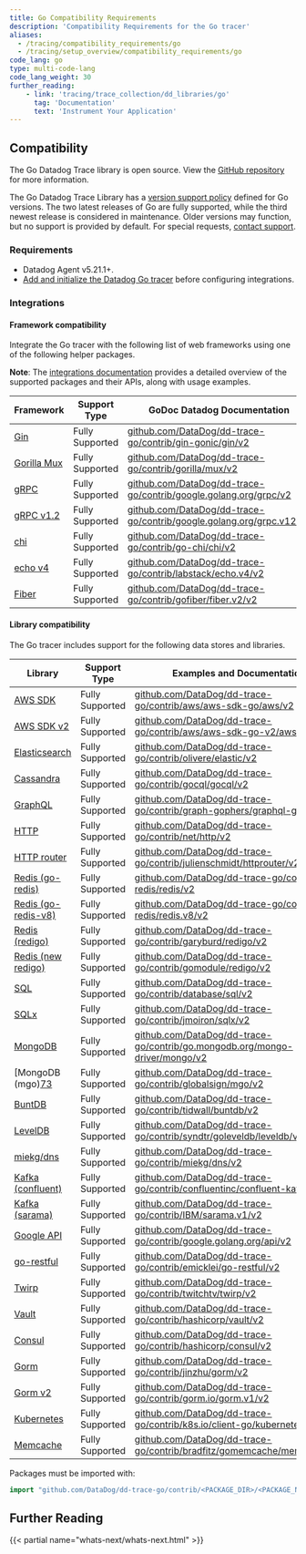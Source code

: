 ```yaml
---
title: Go Compatibility Requirements
description: 'Compatibility Requirements for the Go tracer'
aliases:
  - /tracing/compatibility_requirements/go
  - /tracing/setup_overview/compatibility_requirements/go
code_lang: go
type: multi-code-lang
code_lang_weight: 30
further_reading:
    - link: 'tracing/trace_collection/dd_libraries/go'
      tag: 'Documentation'
      text: 'Instrument Your Application'
---
```


## Compatibility

The Go Datadog Trace library is open source. View the [GitHub repository][1] for more information.

The Go Datadog Trace Library has a [version support policy][2] defined for Go versions. The two latest releases of Go are fully supported, while the third newest release is considered in maintenance. Older versions may function, but no support is provided by default. For special requests, [contact support][4]. 

### Requirements

- Datadog Agent v5.21.1+.
- [Add and initialize the Datadog Go tracer][77] before configuring integrations.

### Integrations

#### Framework compatibility

Integrate the Go tracer with the following list of web frameworks using one of the following helper packages.

**Note**: The [integrations documentation][5] provides a detailed overview of the supported packages and their APIs, along with usage examples.

| Framework         | Support Type    | GoDoc Datadog Documentation                                              |
|-------------------|-----------------|--------------------------------------------------------------------------|
| [Gin][6]          | Fully Supported | [github.com/DataDog/dd-trace-go/contrib/gin-gonic/gin/v2][7]               |
| [Gorilla Mux][8] | Fully Supported | [github.com/DataDog/dd-trace-go/contrib/gorilla/mux/v2][9]                |
| [gRPC][10]        | Fully Supported | [github.com/DataDog/dd-trace-go/contrib/google.golang.org/grpc/v2][11]     |
| [gRPC v1.2][10]   | Fully Supported | [github.com/DataDog/dd-trace-go/contrib/google.golang.org/grpc.v12/v2][12] |
| [chi][13]         | Fully Supported | [github.com/DataDog/dd-trace-go/contrib/go-chi/chi/v2][14] |
| [echo v4][15]     | Fully Supported | [github.com/DataDog/dd-trace-go/contrib/labstack/echo.v4/v2][16]           |
| [Fiber][18]     | Fully Supported | [github.com/DataDog/dd-trace-go/contrib/gofiber/fiber.v2/v2][19]              |

#### Library compatibility

The Go tracer includes support for the following data stores and libraries.

| Library                 | Support Type    | Examples and Documentation                                                      |
|-------------------------|-----------------|---------------------------------------------------------------------------------|
| [AWS SDK][20]           | Fully Supported | [github.com/DataDog/dd-trace-go/contrib/aws/aws-sdk-go/aws/v2][21]                |
| [AWS SDK v2][75]        | Fully Supported | [github.com/DataDog/dd-trace-go/contrib/aws/aws-sdk-go-v2/aws/v2][76]                |
| [Elasticsearch][22]     | Fully Supported | [github.com/DataDog/dd-trace-go/contrib/olivere/elastic/v2][23]                   |
| [Cassandra][24]         | Fully Supported | [github.com/DataDog/dd-trace-go/contrib/gocql/gocql/v2][25]                       |
| [GraphQL][26]           | Fully Supported | [github.com/DataDog/dd-trace-go/contrib/graph-gophers/graphql-go/v2][27]          |
| [HTTP][28]              | Fully Supported | [github.com/DataDog/dd-trace-go/contrib/net/http/v2][29]                          |
| [HTTP router][30]       | Fully Supported | [github.com/DataDog/dd-trace-go/contrib/julienschmidt/httprouter/v2][31]          |
| [Redis (go-redis)][32]  | Fully Supported | [github.com/DataDog/dd-trace-go/contrib/go-redis/redis/v2][33]                    |
| [Redis (go-redis-v8)][34]| Fully Supported | [github.com/DataDog/dd-trace-go/contrib/go-redis/redis.v8/v2][35]                |
| [Redis (redigo)][36]    | Fully Supported | [github.com/DataDog/dd-trace-go/contrib/garyburd/redigo/v2][37]                   |
| [Redis (new redigo)][38]| Fully Supported | [github.com/DataDog/dd-trace-go/contrib/gomodule/redigo/v2][39]                   |
| [SQL][40]               | Fully Supported | [github.com/DataDog/dd-trace-go/contrib/database/sql/v2][41]                      |
| [SQLx][42]              | Fully Supported | [github.com/DataDog/dd-trace-go/contrib/jmoiron/sqlx/v2][43]                      |
| [MongoDB][44]           | Fully Supported | [github.com/DataDog/dd-trace-go/contrib/go.mongodb.org/mongo-driver/mongo/v2][45] |
| [MongoDB (mgo)[73]      | Fully Supported | [github.com/DataDog/dd-trace-go/contrib/globalsign/mgo/v2][46]                    |
| [BuntDB][47]            | Fully Supported | [github.com/DataDog/dd-trace-go/contrib/tidwall/buntdb/v2][48]                    |
| [LevelDB][49]           | Fully Supported | [github.com/DataDog/dd-trace-go/contrib/syndtr/goleveldb/leveldb/v2][50]          |
| [miekg/dns][51]         | Fully Supported | [github.com/DataDog/dd-trace-go/contrib/miekg/dns/v2][52]                         |
| [Kafka (confluent)][53] | Fully Supported | [github.com/DataDog/dd-trace-go/contrib/confluentinc/confluent-kafka-go/v2][54]   |
| [Kafka (sarama)][55]    | Fully Supported | [github.com/DataDog/dd-trace-go/contrib/IBM/sarama.v1/v2][56]                     |
| [Google API][57]        | Fully Supported | [github.com/DataDog/dd-trace-go/contrib/google.golang.org/api/v2][58]             |
| [go-restful][59]        | Fully Supported | [github.com/DataDog/dd-trace-go/contrib/emicklei/go-restful/v2][60]               |
| [Twirp][61]             | Fully Supported | [github.com/DataDog/dd-trace-go/contrib/twitchtv/twirp/v2][62]                    |
| [Vault][63]             | Fully Supported | [github.com/DataDog/dd-trace-go/contrib/hashicorp/vault/v2][64]                   |
| [Consul][65]            | Fully Supported | [github.com/DataDog/dd-trace-go/contrib/hashicorp/consul/v2][66]                  |
| [Gorm][67]              | Fully Supported | [github.com/DataDog/dd-trace-go/contrib/jinzhu/gorm/v2][68]                       |
| [Gorm v2][69]           | Fully Supported | [github.com/DataDog/dd-trace-go/contrib/gorm.io/gorm.v1/v2][70]                   |
| [Kubernetes][71]        | Fully Supported | [github.com/DataDog/dd-trace-go/contrib/k8s.io/client-go/kubernetes/v2][72]       |
| [Memcache][73]          | Fully Supported | [github.com/DataDog/dd-trace-go/contrib/bradfitz/gomemcache/memcache/v2][74]      |


Packages must be imported with:

```go
import "github.com/DataDog/dd-trace-go/contrib/<PACKAGE_DIR>/<PACKAGE_NAME>/v2"
```

## Further Reading

{{< partial name="whats-next/whats-next.html" >}}

[1]: https://github.com/DataDog/dd-trace-go
[2]: https://github.com/DataDog/dd-trace-go?tab=readme-ov-file#go-support-policy
[4]: https://www.datadoghq.com/support/
[5]: https://pkg.go.dev/github.com/DataDog/dd-trace-go/v2/contrib
[6]: https://gin-gonic.com
[7]: https://pkg.go.dev/github.com/DataDog/dd-trace-go/contrib/gin-gonic/gin/v2
[8]: http://www.gorillatoolkit.org/pkg/mux
[9]: https://pkg.go.dev/github.com/DataDog/dd-trace-go/contrib/gorilla/mux/v2
[10]: https://github.com/grpc/grpc-go
[11]: https://pkg.go.dev/github.com/DataDog/dd-trace-go/contrib/google.golang.org/grpc/v2
[12]: https://pkg.go.dev/github.com/DataDog/dd-trace-go/contrib/google.golang.org/grpc.v12/v2
[13]: https://github.com/go-chi/chi
[14]: https://pkg.go.dev/github.com/DataDog/dd-trace-go/contrib/go-chi/chi/v2
[15]: https://github.com/labstack/echo
[16]: https://pkg.go.dev/github.com/DataDog/dd-trace-go/contrib/labstack/echo.v4/v2
[18]: https://github.com/gofiber/fiber
[19]: https://pkg.go.dev/github.com/DataDog/dd-trace-go/contrib/gofiber/fiber.v2/v2
[20]: https://aws.amazon.com/sdk-for-go
[21]: https://pkg.go.dev/github.com/DataDog/dd-trace-go/contrib/aws/aws-sdk-go/aws/v2
[22]: https://github.com/olivere/elastic
[23]: https://pkg.go.dev/github.com/DataDog/dd-trace-go/contrib/olivere/elastic/v2
[24]: https://github.com/gocql/gocql
[25]: https://pkg.go.dev/github.com/DataDog/dd-trace-go/contrib/gocql/gocql/v2
[26]: https://github.com/graph-gophers/graphql-go
[27]: https://pkg.go.dev/github.com/DataDog/dd-trace-go/contrib/graph-gophers/graphql-go/v2
[28]: https://golang.org/pkg/net/http
[29]: https://pkg.go.dev/github.com/DataDog/dd-trace-go/contrib/net/http/v2
[30]: https://github.com/julienschmidt/httprouter
[31]: https://pkg.go.dev/github.com/DataDog/dd-trace-go/contrib/julienschmidt/httprouter/v2
[32]: https://github.com/go-redis/redis
[33]: https://pkg.go.dev/github.com/DataDog/dd-trace-go/contrib/go-redis/redis/v2
[34]: https://github.com/go-redis/redis/v8
[35]: https://pkg.go.dev/github.com/DataDog/dd-trace-go/contrib/go-redis/redis.v8/v2
[36]: https://github.com/garyburd/redigo
[37]: https://pkg.go.dev/github.com/DataDog/dd-trace-go/contrib/garyburd/redigo/v2
[38]: https://github.com/gomodule/redigo
[39]: https://pkg.go.dev/github.com/DataDog/dd-trace-go/contrib/gomodule/redigo/v2
[40]: https://golang.org/pkg/database/sql
[41]: https://pkg.go.dev/github.com/DataDog/dd-trace-go/contrib/database/sql/v2
[42]: https://github.com/jmoiron/sqlx
[43]: https://pkg.go.dev/github.com/DataDog/dd-trace-go/contrib/jmoiron/sqlx/v2
[44]: https://github.com/mongodb/mongo-go-driver
[45]: https://pkg.go.dev/github.com/DataDog/dd-trace-go/contrib/go.mongodb.org/mongo-driver/mongo/v2
[46]: https://pkg.go.dev/github.com/DataDog/dd-trace-go/contrib/globalsign/mgo/v2
[47]: https://github.com/tidwall/buntdb
[48]: https://pkg.go.dev/github.com/DataDog/dd-trace-go/contrib/tidwall/buntdb/v2
[49]: https://github.com/syndtr/goleveldb
[50]: https://pkg.go.dev/github.com/DataDog/dd-trace-go/contrib/syndtr/goleveldb/leveldb/v2
[51]: https://github.com/miekg/dns
[52]: https://pkg.go.dev/github.com/DataDog/dd-trace-go/contrib/miekg/dns/v2
[53]: https://github.com/confluentinc/confluent-kafka-go
[54]: https://pkg.go.dev/github.com/DataDog/dd-trace-go/contrib/confluentinc/confluent-kafka-go/v2
[55]: https://github.com/IBM/sarama
[56]: https://pkg.go.dev/github.com/DataDog/dd-trace-go/contrib/IBM/sarama.v1/v2
[57]: https://github.com/googleapis/google-api-go-client
[58]: https://pkg.go.dev/github.com/DataDog/dd-trace-go/contrib/google.golang.org/api/v2
[59]: https://github.com/emicklei/go-restful
[60]: https://pkg.go.dev/github.com/DataDog/dd-trace-go/contrib/emicklei/go-restful/v2
[61]: https://github.com/twitchtv/twirp
[62]: https://pkg.go.dev/github.com/DataDog/dd-trace-go/contrib/twitchtv/twirp/v2
[63]: https://github.com/hashicorp/vault
[64]: https://pkg.go.dev/github.com/DataDog/dd-trace-go/contrib/hashicorp/vault/v2
[65]: https://github.com/hashicorp/consul
[66]: https://pkg.go.dev/github.com/DataDog/dd-trace-go/contrib/hashicorp/consul/v2
[67]: https://github.com/jinzhu/gorm
[68]: https://pkg.go.dev/github.com/DataDog/dd-trace-go/contrib/jinzhu/gorm/v2
[69]: https://gorm.io/
[70]: https://github.com/DataDog/dd-trace-go/contrib/gorm.io/gorm.v1/v2
[71]: https://github.com/kubernetes/client-go
[72]: https://pkg.go.dev/github.com/DataDog/dd-trace-go/contrib/k8s.io/client-go/kubernetes/v2
[73]: https://github.com/bradfitz/gomemcache/memcache
[74]: https://pkg.go.dev/github.com/DataDog/dd-trace-go/contrib/bradfitz/gomemcache/memcache/v2
[75]: https://aws.github.io/aws-sdk-go-v2/docs/
[76]: https://pkg.go.dev/github.com/DataDog/dd-trace-go/contrib/aws/aws-sdk-go-v2/aws/v2
[77]: /tracing/trace_collection/library_config/go/
